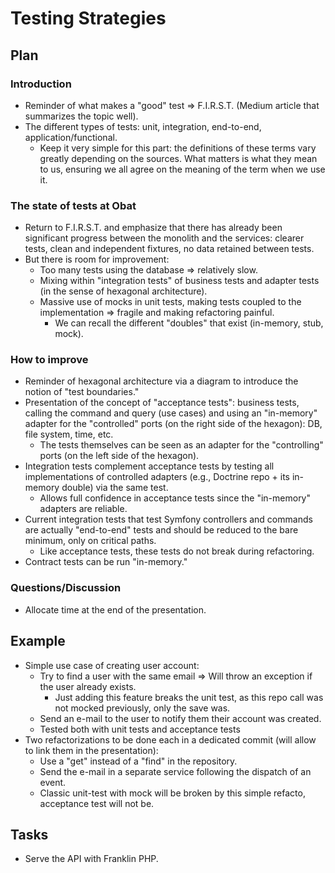 # Testing Strategies

## Plan

### Introduction

- Reminder of what makes a "good" test ⇒ F.I.R.S.T. (Medium article that summarizes the topic well).
- The different types of tests: unit, integration, end-to-end, application/functional.
  - Keep it very simple for this part: the definitions of these terms vary greatly depending on the sources. What matters is what they mean to us, ensuring we all agree on the meaning of the term when we use it.

### The state of tests at Obat

- Return to F.I.R.S.T. and emphasize that there has already been significant progress between the monolith and the services: clearer tests, clean and independent fixtures, no data retained between tests.
- But there is room for improvement:
  - Too many tests using the database ⇒ relatively slow.
  - Mixing within "integration tests" of business tests and adapter tests (in the sense of hexagonal architecture).
  - Massive use of mocks in unit tests, making tests coupled to the implementation ⇒ fragile and making refactoring painful.
    - We can recall the different "doubles" that exist (in-memory, stub, mock).

### How to improve

- Reminder of hexagonal architecture via a diagram to introduce the notion of "test boundaries."
- Presentation of the concept of "acceptance tests": business tests, calling the command and query (use cases) and using an "in-memory" adapter for the "controlled" ports (on the right side of the hexagon): DB, file system, time, etc.
  - The tests themselves can be seen as an adapter for the "controlling" ports (on the left side of the hexagon).
- Integration tests complement acceptance tests by testing all implementations of controlled adapters (e.g., Doctrine repo + its in-memory double) via the same test.
  - Allows full confidence in acceptance tests since the "in-memory" adapters are reliable.
- Current integration tests that test Symfony controllers and commands are actually "end-to-end" tests and should be reduced to the bare minimum, only on critical paths.
  - Like acceptance tests, these tests do not break during refactoring.
- Contract tests can be run "in-memory."

### Questions/Discussion

- Allocate time at the end of the presentation.

## Example

- Simple use case of creating user account:
  - Try to find a user with the same email ⇒ Will throw an exception if the user already exists.
    - Just adding this feature breaks the unit test, as this repo call was not mocked previously, only the save was.
  - Send an e-mail to the user to notify them their account was created.
  - Tested both with unit tests and acceptance tests
- Two refactorizations to be done each in a dedicated commit (will allow to link them in the presentation):
  - Use a "get" instead of a "find" in the repository.
  - Send the e-mail in a separate service following the dispatch of an event.
  - Classic unit-test with mock will be broken by this simple refacto, acceptance test will not be.

## Tasks

- Serve the API with Franklin PHP.
